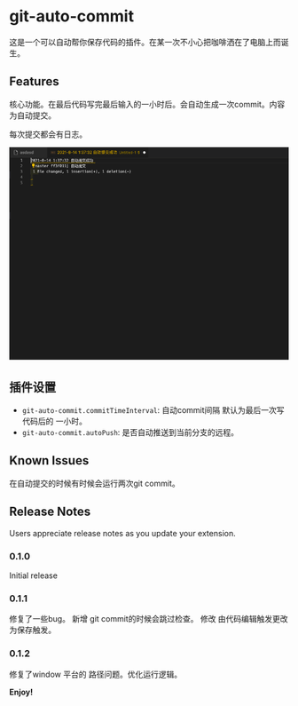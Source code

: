 # git-auto-commit

这是一个可以自动帮你保存代码的插件。在某一次不小心把咖啡洒在了电脑上而诞生。

## Features

核心功能。在最后代码写完最后输入的一小时后。会自动生成一次commit。内容为自动提交。

每次提交都会有日志。

![feature](image/img1.png)

## 插件设置

* `git-auto-commit.commitTimeInterval`: 自动commit间隔 默认为最后一次写代码后的 一小时。
* `git-auto-commit.autoPush`: 是否自动推送到当前分支的远程。

## Known Issues

在自动提交的时候有时候会运行两次git commit。

## Release Notes

Users appreciate release notes as you update your extension.

### 0.1.0

Initial release

### 0.1.1

修复了一些bug。
新增 git commit的时候会跳过检查。
修改 由代码编辑触发更改为保存触发。

### 0.1.2

修复了window 平台的 路径问题。优化运行逻辑。

**Enjoy!**
